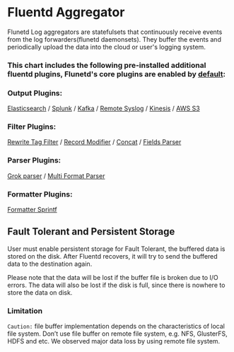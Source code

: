 # Fluentd Aggregator

Flunetd Log aggregators are statefulsets that continuously receive events from the log forwarders(flunetd daemonsets). They buffer the events and periodically upload the data into the cloud or user's logging system.

### This chart includes the following pre-installed additional fluentd plugins, Flunetd's core plugins are enabled by [default](https://docs.fluentd.org/v1.0/articles/filter-plugin-overview):

### Output Plugins:
[Elasticsearch](https://github.com/uken/fluent-plugin-elasticsearch) / [Splunk](https://github.com/fluent/fluent-plugin-splunk) / [Kafka](https://github.com/fluent/fluent-plugin-kafka) / [Remote Syslog](https://github.com/dlackty/fluent-plugin-remote_syslog) / [Kinesis](https://github.com/awslabs/aws-fluent-plugin-kinesis) / [AWS S3](https://github.com/fluent/fluent-plugin-s3)

### Filter Plugins:
[Rewrite Tag Filter](https://github.com/fluent/fluent-plugin-rewrite-tag-filter) / [Record Modifier](https://github.com/repeatedly/fluent-plugin-record-modifier) / [Concat](https://github.com/fluent-plugins-nursery/fluent-plugin-concat) / [Fields Parser](https://github.com/tomas-zemres/fluent-plugin-fields-parser)

### Parser Plugins:
[Grok parser](https://github.com/fluent/fluent-plugin-grok-parser) / [Multi Format Parser](https://github.com/repeatedly/fluent-plugin-multi-format-parser)

### Formatter Plugins:
[Formatter Sprintf](https://github.com/toyama0919/fluent-plugin-formatter_sprintf)

## Fault Tolerant and Persistent Storage
User must enable persistent storage for Fault Tolerant, the buffered data is stored on the disk. After Fluentd recovers, it will try to send the buffered data to the destination again.

Please note that the data will be lost if the buffer file is broken due to I/O errors. The data will also be lost if the disk is full, since there is nowhere to store the data on disk.

### Limitation
`Caution:` file buffer implementation depends on the characteristics of local file system. Don’t use file buffer on remote file system, e.g. NFS, GlusterFS, HDFS and etc. We observed major data loss by using remote file system.
